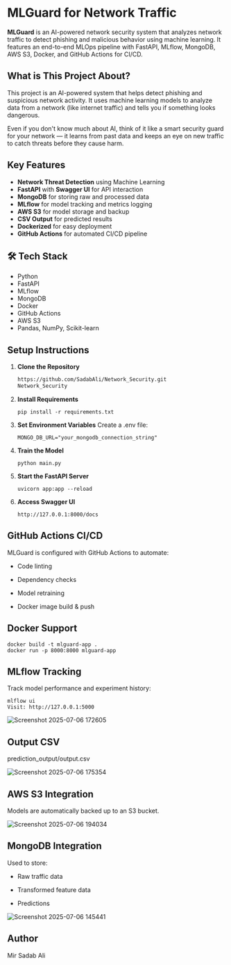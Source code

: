 # MLGuard for Network Traffic

**MLGuard** is an AI-powered network security system that analyzes network traffic to detect phishing and malicious behavior using machine learning. It features an end-to-end MLOps pipeline with FastAPI, MLflow, MongoDB, AWS S3, Docker, and GitHub Actions for CI/CD.

## What is This Project About?


This project is an AI-powered system that helps detect phishing and suspicious network activity. It uses machine learning models to analyze data from a network (like internet traffic) and tells you if something looks dangerous.

Even if you don't know much about AI, think of it like a smart security guard for your network — it learns from past data and keeps an eye on new traffic to catch threats before they cause harm.



##  Key Features

-  **Network Threat Detection** using Machine Learning
-  **FastAPI** with **Swagger UI** for API interaction
-  **MongoDB** for storing raw and processed data
-  **MLflow** for model tracking and metrics logging
-  **AWS S3** for model storage and backup
-  **CSV Output** for predicted results
-  **Dockerized** for easy deployment
-  **GitHub Actions** for automated CI/CD pipeline

## 🛠️ Tech Stack

- Python 
- FastAPI 
- MLflow 
- MongoDB 
- Docker 
- GitHub Actions 
- AWS S3 
- Pandas, NumPy, Scikit-learn 



## Setup Instructions

1. **Clone the Repository**
   ```bash
   https://github.com/SadabAli/Network_Security.git
   Network_Security
   ```
2. **Install Requirements**
    ```
    pip install -r requirements.txt
    ```
3. **Set Environment Variables**
    Create a .env file:
    ```
    MONGO_DB_URL="your_mongodb_connection_string"

    ```
4. **Train the Model**
    ```
    python main.py
    ```
5. **Start the FastAPI Server**
    ```
    uvicorn app:app --reload
    ```
6. **Access Swagger UI**
    ```
    http://127.0.0.1:8000/docs
    ```

## GitHub Actions CI/CD
MLGuard is configured with GitHub Actions to automate:

- Code linting

- Dependency checks

- Model retraining

- Docker image build & push

## Docker Support
```
docker build -t mlguard-app .
docker run -p 8000:8000 mlguard-app
```
## MLflow Tracking
Track model performance and experiment history:
```
mlflow ui
Visit: http://127.0.0.1:5000
```

![Screenshot 2025-07-06 172605](https://github.com/user-attachments/assets/d27bbc47-0122-437d-864c-1a91b2b3660a)


## Output CSV
prediction_output/output.csv

![Screenshot 2025-07-06 175354](https://github.com/user-attachments/assets/52568133-31cb-406c-a069-0c7e17c77245)


## AWS S3 Integration
Models are automatically backed up to an S3 bucket.


![Screenshot 2025-07-06 194034](https://github.com/user-attachments/assets/66603612-f6bd-48a6-b90b-5230729b86ab)


## MongoDB Integration
Used to store:

- Raw traffic data

- Transformed feature data

- Predictions


![Screenshot 2025-07-06 145441](https://github.com/user-attachments/assets/2f0351d4-6af6-4c3f-acc3-c160195af95f)



## Author
Mir Sadab Ali


